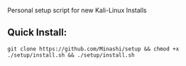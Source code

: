 Personal setup script for new Kali-Linux Installs

## Quick Install:
```
git clone https://github.com/Minashi/setup && chmod +x ./setup/install.sh && ./setup/install.sh
```
